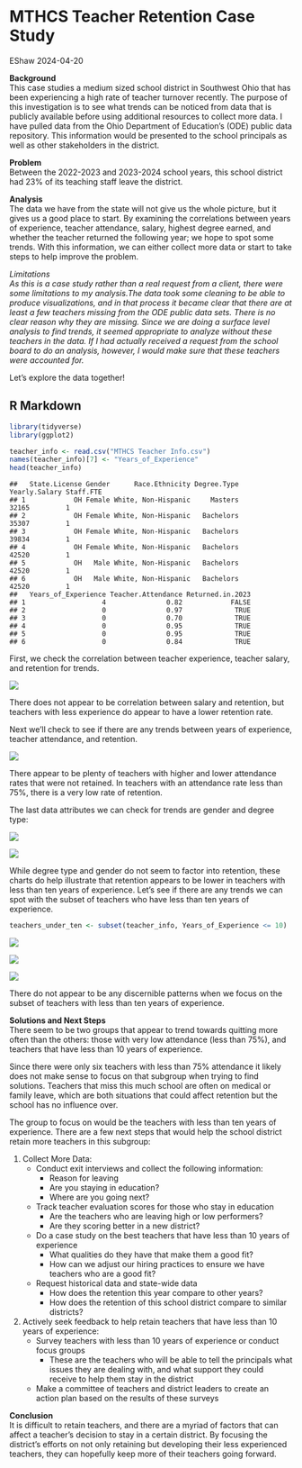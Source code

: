 MTHCS Teacher Retention Case Study
================
EShaw
2024-04-20

**Background**  
This case studies a medium sized school district in Southwest Ohio that
has been experiencing a high rate of teacher turnover recently. The
purpose of this investigation is to see what trends can be noticed from
data that is publicly available before using additional resources to
collect more data. I have pulled data from the Ohio Department of
Education’s (ODE) public data repository. This information would be
presented to the school principals as well as other stakeholders in the
district.

**Problem**  
Between the 2022-2023 and 2023-2024 school years, this school district
had 23% of its teaching staff leave the district.

**Analysis**  
The data we have from the state will not give us the whole picture, but
it gives us a good place to start. By examining the correlations between
years of experience, teacher attendance, salary, highest degree earned,
and whether the teacher returned the following year; we hope to spot
some trends. With this information, we can either collect more data or
start to take steps to help improve the problem.

*Limitations*  
*As this is a case study rather than a real request from a client, there
were some limitations to my analysis.The data took some cleaning to be
able to produce visualizations, and in that process it became clear that
there are at least a few teachers missing from the ODE public data sets.
There is no clear reason why they are missing. Since we are doing a
surface level analysis to find trends, it seemed appropriate to analyze
without these teachers in the data. If I had actually received a request
from the school board to do an analysis, however, I would make sure that
these teachers were accounted for.*

Let’s explore the data together!

## R Markdown

``` r
library(tidyverse)
library(ggplot2)
```

``` r
teacher_info <- read.csv("MTHCS Teacher Info.csv")
names(teacher_info)[7] <- "Years_of_Experience"
head(teacher_info)
```

    ##   State.License Gender      Race.Ethnicity Degree.Type Yearly.Salary Staff.FTE
    ## 1            OH Female White, Non-Hispanic     Masters         32165         1
    ## 2            OH Female White, Non-Hispanic   Bachelors         35307         1
    ## 3            OH Female White, Non-Hispanic   Bachelors         39834         1
    ## 4            OH Female White, Non-Hispanic   Bachelors         42520         1
    ## 5            OH   Male White, Non-Hispanic   Bachelors         42520         1
    ## 6            OH   Male White, Non-Hispanic   Bachelors         42520         1
    ##   Years_of_Experience Teacher.Attendance Returned.in.2023
    ## 1                   4               0.82            FALSE
    ## 2                   0               0.97             TRUE
    ## 3                   0               0.70             TRUE
    ## 4                   0               0.95             TRUE
    ## 5                   0               0.95             TRUE
    ## 6                   0               0.84             TRUE

First, we check the correlation between teacher experience, teacher
salary, and retention for trends.

![](Teacher-Retention_files/figure-gfm/make%20correlation%20charts%20for%20experience%20vs.%20salary-1.png)<!-- -->

There does not appear to be correlation between salary and retention,
but teachers with less experience do appear to have a lower retention
rate.

Next we’ll check to see if there are any trends between years of
experience, teacher attendance, and retention.

![](Teacher-Retention_files/figure-gfm/make%20correlation%20charts%20for%20experience%20vs.%20attendance-1.png)<!-- -->

There appear to be plenty of teachers with higher and lower attendance
rates that were not retained. In teachers with an attendance rate less
than 75%, there is a very low rate of retention.

The last data attributes we can check for trends are gender and degree
type:

![](Teacher-Retention_files/figure-gfm/make%20correlation%20charts%20for%20experience%20vs.%20degree%20type-1.png)<!-- -->

![](Teacher-Retention_files/figure-gfm/make%20correlation%20charts%20for%20experience%20vs.%20gender-1.png)<!-- -->

While degree type and gender do not seem to factor into retention, these
charts do help illustrate that retention appears to be lower in teachers
with less than ten years of experience. Let’s see if there are any
trends we can spot with the subset of teachers who have less than ten
years of experience.

``` r
teachers_under_ten <- subset(teacher_info, Years_of_Experience <= 10)
```

![](Teacher-Retention_files/figure-gfm/make%20correlation%20charts%20for%20under%2010%20years%20experience%20vs.%20salary-1.png)<!-- -->

![](Teacher-Retention_files/figure-gfm/make%20correlation%20charts%20for%20under%2010%20years%20experience%20vs.%20attendance-1.png)<!-- -->

![](Teacher-Retention_files/figure-gfm/make%20correlation%20charts%20for%20under%2010%20years%20experience%20vs.%20degree%20type-1.png)<!-- -->

There do not appear to be any discernible patterns when we focus on the
subset of teachers with less than ten years of experience.

**Solutions and Next Steps**  
There seem to be two groups that appear to trend towards quitting more
often than the others: those with very low attendance (less than 75%),
and teachers that have less than 10 years of experience.

Since there were only six teachers with less than 75% attendance it
likely does not make sense to focus on that subgroup when trying to find
solutions. Teachers that miss this much school are often on medical or
family leave, which are both situations that could affect retention but
the school has no influence over.

The group to focus on would be the teachers with less than ten years of
experience. There are a few next steps that would help the school
district retain more teachers in this subgroup:

1.  Collect More Data:
    - Conduct exit interviews and collect the following information:
      - Reason for leaving
      - Are you staying in education?
      - Where are you going next?
    - Track teacher evaluation scores for those who stay in education
      - Are the teachers who are leaving high or low performers?
      - Are they scoring better in a new district?
    - Do a case study on the best teachers that have less than 10 years
      of experience
      - What qualities do they have that make them a good fit?
      - How can we adjust our hiring practices to ensure we have
        teachers who are a good fit?
    - Request historical data and state-wide data
      - How does the retention this year compare to other years?
      - How does the retention of this school district compare to
        similar districts?
2.  Actively seek feedback to help retain teachers that have less than
    10 years of experience:
    - Survey teachers with less than 10 years of experience or conduct
      focus groups
      - These are the teachers who will be able to tell the principals
        what issues they are dealing with, and what support they could
        receive to help them stay in the district
    - Make a committee of teachers and district leaders to create an
      action plan based on the results of these surveys

**Conclusion**  
It is difficult to retain teachers, and there are a myriad of factors
that can affect a teacher’s decision to stay in a certain district. By
focusing the district’s efforts on not only retaining but developing
their less experienced teachers, they can hopefully keep more of their
teachers going forward.
